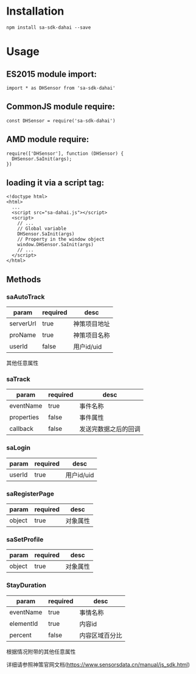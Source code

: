 # Installation  
`npm install sa-sdk-dahai --save`  

# Usage  
## ES2015 module import:  
`import * as DHSensor from 'sa-sdk-dahai'`  
## CommonJS module require:  
`const DHSensor = require('sa-sdk-dahai')`  
## AMD module require:  
```
require(['DHSensor'], function (DHSensor) {  
  DHSensor.SaInit(args);  
})
```

## loading it via a script tag:  
``` 
<!doctype html>  
<html>  
  ...  
  <script src="sa-dahai.js"></script>  
  <script>  
    // ...  
    // Global variable  
    DHSensor.SaInit(args)  
    // Property in the window object  
    window.DHSensor.SaInit(args)  
    // ...  
  </script>  
</html>  
```  

## Methods  
### saAutoTrack  
param|required|desc  
----|----|----  
serverUrl|true|神策项目地址  
proName|true|神策项目名称  
userId|false|用户id/uid  
其他任意属性

### saTrack  
param|required|desc  
----|----|----  
eventName|true|事件名称  
properties|false|事件属性  
callback|false|发送完数据之后的回调  

### saLogin  
param|required|desc  
----|----|----  
userId|true|用户id/uid  

### saRegisterPage  
param|required|desc  
----|----|----  
object|true|对象属性  

### saSetProfile  
param|required|desc  
----|----|----  
object|true|对象属性    

### StayDuration  
param|required|desc  
----|----|----  
eventName|true|事情名称  
elementId|true|内容id  
percent|false|内容区域百分比
根据情况附带的其他任意属性 

详细请参照神策官网文档(https://www.sensorsdata.cn/manual/js_sdk.html)  
